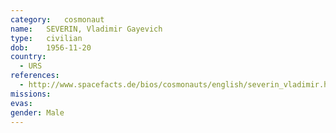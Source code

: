 ```yaml
---
category:	cosmonaut
name:	SEVERIN, Vladimir Gayevich 
type:	civilian
dob:	1956-11-20
country:
  - URS
references:
  - http://www.spacefacts.de/bios/cosmonauts/english/severin_vladimir.htm
missions:
evas:
gender:	Male
---
```


